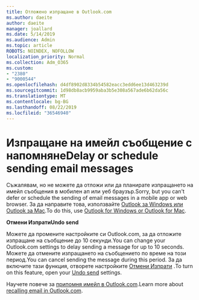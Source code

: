 ```yaml
---
title: Отложено изпращане в Outlook.com
ms.author: daeite
author: daeite
manager: joallard
ms.date: 5/14/2019
ms.audience: Admin
ms.topic: article
ROBOTS: NOINDEX, NOFOLLOW
localization_priority: Normal
ms.collection: Adm_O365
ms.custom:
- "2380"
- "9000544"
ms.openlocfilehash: d4df8902d8334b54582eacc3edd6ee13d463239d
ms.sourcegitcommit: 1d98db8acb9959aba3b5e308a567ade6b62da56c
ms.translationtype: MT
ms.contentlocale: bg-BG
ms.lasthandoff: 08/22/2019
ms.locfileid: "36546940"
---
```

# <a name="delay-or-schedule-sending-email-messages"></a><span data-ttu-id="89e8b-102">Изпращане на имейл съобщение с напомняне</span><span class="sxs-lookup"><span data-stu-id="89e8b-102">Delay or schedule sending email messages</span></span>

<span data-ttu-id="89e8b-103">Съжалявам, но не можете да отложи или да планирате изпращането на имейл съобщения в мобилен ап или уеб браузър.</span><span class="sxs-lookup"><span data-stu-id="89e8b-103">Sorry, but you can't defer or schedule the sending of email messages in a mobile app or web browser.</span></span> <span data-ttu-id="89e8b-104">За да направите това, използвайте [Outlook за Windows или Outlook за Mac](https://products.office.com/outlook/email-and-calendar-software-microsoft-outlook).</span><span class="sxs-lookup"><span data-stu-id="89e8b-104">To do this, use [Outlook for Windows or Outlook for Mac](https://products.office.com/outlook/email-and-calendar-software-microsoft-outlook).</span></span>

<span data-ttu-id="89e8b-105">**Отмени Изпрати**</span><span class="sxs-lookup"><span data-stu-id="89e8b-105">**Undo send**</span></span>

<span data-ttu-id="89e8b-106">Можете да промените настройките си Outlook.com, за да отложите изпращане на съобщение до 10 секунди.</span><span class="sxs-lookup"><span data-stu-id="89e8b-106">You can change your Outlook.com settings to delay sending a message for up to 10 seconds.</span></span> <span data-ttu-id="89e8b-107">Можете да отмените изпращането на съобщението по време на този период.</span><span class="sxs-lookup"><span data-stu-id="89e8b-107">You can cancel sending the message during this period.</span></span> <span data-ttu-id="89e8b-108">За да включите тази функция, отворете настройките [Отмени Изпрати](https://outlook.live.com/mail/options/mail/messageContent/undoSend) .</span><span class="sxs-lookup"><span data-stu-id="89e8b-108">To turn on this feature, open your [Undo send](https://outlook.live.com/mail/options/mail/messageContent/undoSend) settings.</span></span>

<span data-ttu-id="89e8b-109">Научете повече за [припомня имейл в Outlook.com](https://support.office.com/article/c069ddde-5282-4085-8f4c-d7b133324f8a?wt.mc_id=Office_Outlook_com_Alchemy).</span><span class="sxs-lookup"><span data-stu-id="89e8b-109">Learn more about [recalling email in Outlook.com](https://support.office.com/article/c069ddde-5282-4085-8f4c-d7b133324f8a?wt.mc_id=Office_Outlook_com_Alchemy).</span></span>